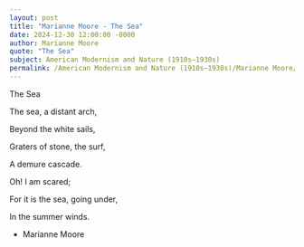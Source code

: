 ```yaml
---
layout: post
title: "Marianne Moore - The Sea"
date: 2024-12-30 12:00:00 -0000
author: Marianne Moore
quote: "The Sea"
subject: American Modernism and Nature (1910s–1930s)
permalink: /American Modernism and Nature (1910s–1930s)/Marianne Moore/Marianne Moore - The Sea
---
```


The Sea

   The sea, a distant arch,

   Beyond the white sails,

Graters of stone, the surf,

   A demure cascade.

Oh! I am scared;

   For it is the sea, going under,

In the summer winds.


- Marianne Moore
